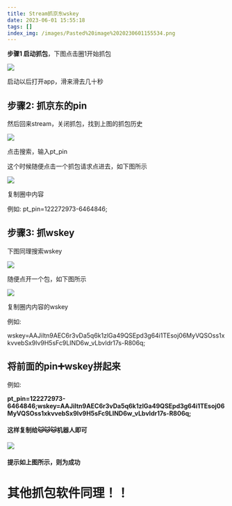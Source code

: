 ```yaml
---
title: Stream抓京东wskey
date: 2023-06-01 15:55:18
tags: []
index_img: /images/Pasted%20image%2020230601155534.png
---
```


**步骤1 启动抓包**，下图点击圈1开始抓包

![](../images/DC1188E8-F2DD-4E61-8893-81ECAA48A2B3_kcSNY1uULp.jpeg)

启动以后打开app，滑来滑去几十秒

## 步骤2:  抓京东的pin

然后回来stream，关闭抓包，找到上图的抓包历史

![](../images/42D6959B-9932-43E0-A97D-E535E83674F3_c32pc08Fx8.jpeg)

点击搜索，输入pt\_pin

这个时候随便点击一个抓包请求点进去，如下图所示

![](../images/0F131827-24A6-422A-A223-B915D60E4839_rtxhG2phX7.jpeg)

复制圈中内容

例如:    pt\_pin=122272973-6464846;&#x20;

## 步骤3:  抓wskey

下图同理搜索wskey

![](../images/02B326C6-7792-4470-93EB-8C53F7958BAC_X1Y9pGLqWR.jpeg)

随便点开一个包，如下图所示

![](../images/1184CADF-FBB7-4547-8910-FCA91189C5CC_FdGTuMozcf.jpeg)

复制圈内内容的wskey

例如:

wskey=AAJiltn9AEC6r3vDa5q6k1zlGa49QSEpd3g64i1TEsoj06MyVQSOss1xkvvebSx9lv9H5sFc9LIND6w\_vLbvldr17s-R806q;

## 将前面的pin➕wskey拼起来

例如:

**pt\_pin=122272973-6464846;wskey=AAJiltn9AEC6r3vDa5q6k1zlGa49QSEpd3g64i1TEsoj06MyVQSOss1xkvvebSx9lv9H5sFc9LIND6w\_vLbvldr17s-R806q;**

#### 这样复制给🐱🐱🐱机器人即可

![](../images/5F560978-4BA1-4FF4-8A57-E86EF5DF0859_QeRK9NEkqx.jpeg)

#### 提示如上图所示，则为成功

# 其他抓包软件同理！！
